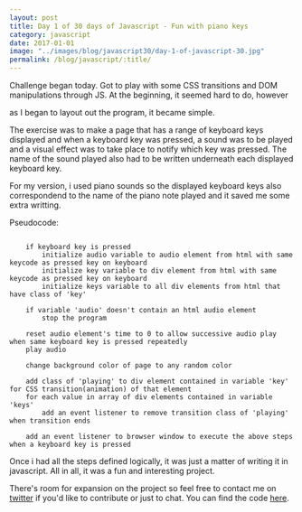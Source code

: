 ```yaml
--- 
layout: post
title: Day 1 of 30 days of Javascript - Fun with piano keys
category: javascript
date: 2017-01-01
image: "../images/blog/javascript30/day-1-of-javascript-30.jpg"
permalink: /blog/javascript/:title/
---
```



Challenge began today. Got to play with some CSS transitions and DOM manipulations through JS.
At the beginning, it seemed hard to do, however
<!--more-->
as I began to layout out the program, it became simple.

The exercise was to make a page that has a range of keyboard keys displayed and when a keyboard key was pressed, a sound was to be played and a visual effect was to take place to notify which key was pressed. 
The name of the sound played also had to be written underneath each displayed keyboard key.

For my version, i used piano sounds so the displayed keyboard keys also correspondend to the name of the piano note played and it saved me some extra writting. <i class="em em-joy"></i>

Pseudocode:

```plaintext

    if keyboard key is pressed
        initialize audio variable to audio element from html with same keycode as pressed key on keyboard
        initialize key variable to div element from html with same keycode as pressed key on keyboard
        initialize keys variable to all div elements from html that have class of 'key'
    
    if variable 'audio' doesn't contain an html audio element 
        stop the program
    
    reset audio element's time to 0 to allow successive audio play when same keyboard key is pressed repeatedly
    play audio
    
    change background color of page to any random color

    add class of 'playing' to div element contained in variable 'key' for CSS transition(animation) of that element
    for each value in array of div elements contained in variable 'keys'
        add an event listener to remove transition class of 'playing' when transition ends

    add an event listener to browser window to execute the above steps when a keyboard key is pressed

```
Once i had all the steps defined logically, it was just a matter of writing it in javascript. 
All in all, it was a fun and interesting project.

There's room for expansion on the project so feel free to contact me on <a href="https://twitter.com/{{site.twitter_username}}" target="_blank" title="Twitter">twitter</a> if you'd like to contribute or just to chat.
You can find the code <a href="https://github.com/Rayhatron/Exploring-Javascript/tree/master/01%20-%20Fun%20with%20some%20piano%20keys" target="_blank" title="Github repo">here</a>.
